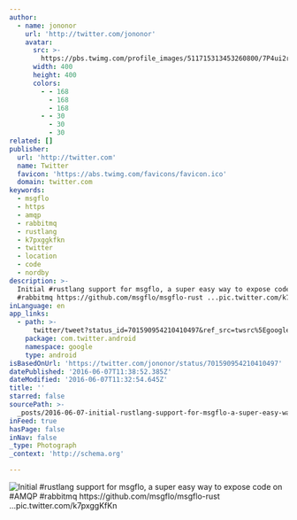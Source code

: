 ```yaml
---
author:
  - name: jononor
    url: 'http://twitter.com/jononor'
    avatar:
      src: >-
        https://pbs.twimg.com/profile_images/511715313453260800/7P4ui2rr_400x400.jpeg
      width: 400
      height: 400
      colors:
        - - 168
          - 168
          - 168
        - - 30
          - 30
          - 30
related: []
publisher:
  url: 'http://twitter.com'
  name: Twitter
  favicon: 'https://abs.twimg.com/favicons/favicon.ico'
  domain: twitter.com
keywords:
  - msgflo
  - https
  - amqp
  - rabbitmq
  - rustlang
  - k7pxggkfkn
  - twitter
  - location
  - code
  - nordby
description: >-
  Initial #rustlang support for msgflo, a super easy way to expose code on #AMQP
  #rabbitmq https://github.com/msgflo/msgflo-rust ...pic.twitter.com/k7pxggKfKn
inLanguage: en
app_links:
  - path: >-
      twitter/tweet?status_id=701590954210410497&ref_src=twsrc%5Egoogle%7Ctwcamp%5Eandroidseo%7Ctwgr%5Estatus%7Ctwterm%5E701590954210410497
    package: com.twitter.android
    namespace: google
    type: android
isBasedOnUrl: 'https://twitter.com/jononor/status/701590954210410497'
datePublished: '2016-06-07T11:38:52.385Z'
dateModified: '2016-06-07T11:32:54.645Z'
title: ''
starred: false
sourcePath: >-
  _posts/2016-06-07-initial-rustlang-support-for-msgflo-a-super-easy-way-to-ex.md
inFeed: true
hasPage: false
inNav: false
_type: Photograph
_context: 'http://schema.org'

---
```

![Initial #rustlang support for msgflo, a super easy way to expose code on #AMQP #rabbitmq https://github.com/msgflo/msgflo-rust ...pic.twitter.com/k7pxggKfKn](https://pbs.twimg.com/media/CbyNQT6XIAAjkO8.jpg:large)